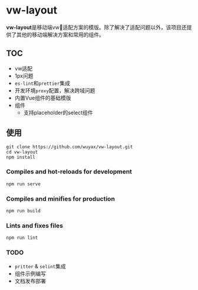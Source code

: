 # vw-layout
**vw-layout**是移动端vw适配方案的模版。除了解决了适配问题以外，该项目还提供了其他的移动端解决方案和常用的组件。

## TOC

- vw适配
- 1px问题
- `es-lint`和`prettier`集成
- 开发环境`proxy`配置，解决跨域问题
- 内置Vue组件的基础模版
- 组件
  - 支持placeholder的select组件

  
## 使用
```
git clone https://github.com/wuyax/vw-layout.git
cd vw-layout
npm install
```

### Compiles and hot-reloads for development
```
npm run serve
```

### Compiles and minifies for production
```
npm run build
```

### Lints and fixes files
```
npm run lint
```

### TODO

- `pritter` &  `selint`集成
- 组件示例编写
- 文档发布部署
